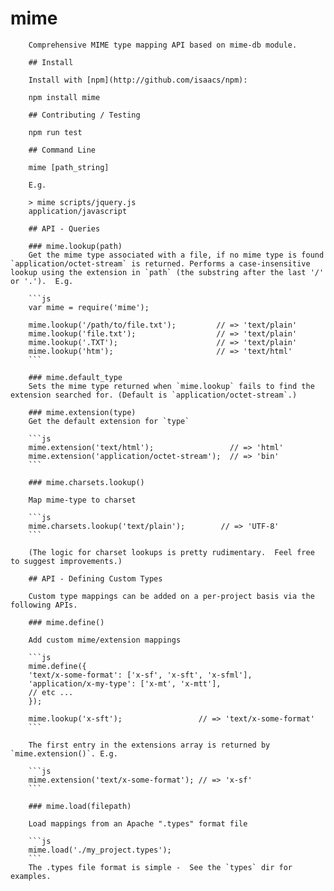 # mime

        Comprehensive MIME type mapping API based on mime-db module.

        ## Install

        Install with [npm](http://github.com/isaacs/npm):

        npm install mime

        ## Contributing / Testing

        npm run test

        ## Command Line

        mime [path_string]

        E.g.

        > mime scripts/jquery.js
        application/javascript

        ## API - Queries

        ### mime.lookup(path)
        Get the mime type associated with a file, if no mime type is found `application/octet-stream` is returned. Performs a case-insensitive lookup using the extension in `path` (the substring after the last '/' or '.').  E.g.

        ```js
        var mime = require('mime');

        mime.lookup('/path/to/file.txt');         // => 'text/plain'
        mime.lookup('file.txt');                  // => 'text/plain'
        mime.lookup('.TXT');                      // => 'text/plain'
        mime.lookup('htm');                       // => 'text/html'
        ```

        ### mime.default_type
        Sets the mime type returned when `mime.lookup` fails to find the extension searched for. (Default is `application/octet-stream`.)

        ### mime.extension(type)
        Get the default extension for `type`

        ```js
        mime.extension('text/html');                 // => 'html'
        mime.extension('application/octet-stream');  // => 'bin'
        ```

        ### mime.charsets.lookup()

        Map mime-type to charset

        ```js
        mime.charsets.lookup('text/plain');        // => 'UTF-8'
        ```

        (The logic for charset lookups is pretty rudimentary.  Feel free to suggest improvements.)

        ## API - Defining Custom Types

        Custom type mappings can be added on a per-project basis via the following APIs.

        ### mime.define()

        Add custom mime/extension mappings

        ```js
        mime.define({
        'text/x-some-format': ['x-sf', 'x-sft', 'x-sfml'],
        'application/x-my-type': ['x-mt', 'x-mtt'],
        // etc ...
        });

        mime.lookup('x-sft');                 // => 'text/x-some-format'
        ```

        The first entry in the extensions array is returned by `mime.extension()`. E.g.

        ```js
        mime.extension('text/x-some-format'); // => 'x-sf'
        ```

        ### mime.load(filepath)

        Load mappings from an Apache ".types" format file

        ```js
        mime.load('./my_project.types');
        ```
        The .types file format is simple -  See the `types` dir for examples.
